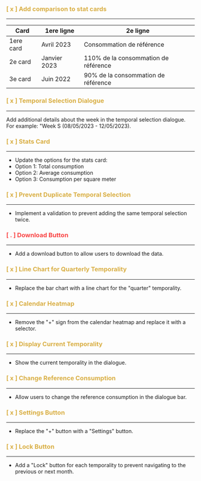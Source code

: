 ### <b style="color: #d9af45">[ x ] Add comparison to stat cards</b>
---
|Card|1ere ligne|2e ligne|
|----|----|----|
|1ere card | Avril 2023 | Consommation de référence |
|2e card|Janvier 2023| 110% de la consommation de référence |
|3e card|Juin 2022|90% de la consommation de référence|

### <b style="color: #d9af45"> [ x ] Temporal Selection Dialogue </b>
---
Add additional details about the week in the temporal selection dialogue. For example: "Week S (08/05/2023 - 12/05/2023).


### <b style="color: #d9af45"> [ x ]  Stats Card </b>
---
- Update the options for the stats card: 
- Option 1: Total consumption
- Option 2: Average consumption
- Option 3: Consumption per square meter

### <b style="color: #d9af45;"> [ x ]  Prevent Duplicate Temporal Selection </b>
---
- Implement a validation to prevent adding the same temporal selection twice.

### <b style="color: #f94545;"> [ . ]  Download Button </b>
---
- Add a download button to allow users to download the data.

### <b style="color: #d9af45;"> [ x ]  Line Chart for Quarterly Temporality </b>
---
- Replace the bar chart with a line chart for the "quarter" temporality.

### <b style="color: #d9af45"> [ x ]  Calendar Heatmap </b>
---
- Remove the "+" sign from the calendar heatmap and replace it with a selector.

### <b style="color: #d9af45"> [ x ] Display Current Temporality </b>
---
- Show the current temporality in the dialogue.

### <b style="color: #d9af45;"> [ x ]  Change Reference Consumption </b>
---
- Allow users to change the reference consumption in the dialogue bar.

### <b style="color: #d9af45"> [ x ]  Settings Button </b>
---
- Replace the "+" button with a "Settings" button.

### <b style="color: #d9af45;"> [ x ]  Lock Button </b>
---
- Add a "Lock" button for each temporality to prevent navigating to the previous or next month.
